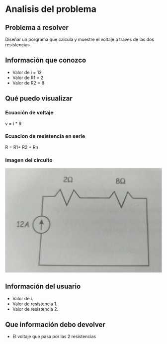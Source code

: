# Analisis del problema

## Problema a resolver
Diseñar un porgrama que calcula y muestre el voltaje a traves de las dos resistencias

## Información que conozco
* Valor de i = 12
* Valor de R1 = 2
* Valor de R2 = 8

## Qué puedo visualizar
### Ecuación de voltaje 
v = i * R
### Ecuacion de resistencia en serie
R = R1+ R2 + Rn
### Imagen del circuito
![circuito](img/res.jpeg)

## Información del usuario
* Valor de i. 
* Valor de resistencia 1.
* Valor de resistencia 2.

## Que información debo devolver
* El voltaje que pasa por las 2 resistencias


